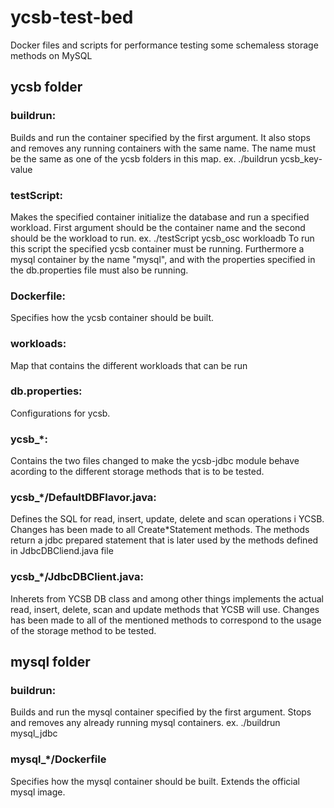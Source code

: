 # ycsb-test-bed
Docker files and scripts for performance testing some schemaless storage methods on MySQL

## ycsb folder

### buildrun:
Builds and run the container specified by the first argument.
It also stops and removes any running containers with the same name.
The name must be the same as one of the ycsb folders in this map.
ex. ./buildrun ycsb_key-value

### testScript:
Makes the specified container initialize the database and run a specified workload.
First argument should be the container name and the second should be the workload to run.
ex. ./testScript ycsb_osc workloadb
To run this script the specified ycsb container must be running.
Furthermore a mysql container by the name "mysql", and with the properties specified in 
the db.properties file must also be running.

### Dockerfile:
Specifies how the ycsb container should be built.

### workloads:
Map that contains the different workloads that can be run

### db.properties:
Configurations for ycsb.

### ycsb_*:
Contains the two files changed to make the ycsb-jdbc module behave acording to 
the different storage methods that is to be tested.

### ycsb_*/DefaultDBFlavor.java:
Defines the SQL for read, insert, update, delete and scan operations i YCSB.
Changes has been made to all Create*Statement methods.
The methods return a jdbc prepared statement that is later used by the methods
defined in JdbcDBCliend.java file

### ycsb_*/JdbcDBClient.java:
Inherets from YCSB DB class and among other things implements the actual
read, insert, delete, scan and update methods that YCSB will use.
Changes has been made to all of the mentioned methods to correspond to
the usage of the storage method to be tested.

## mysql folder

### buildrun:
Builds and run the mysql container specified by the first argument.
Stops and removes any already running mysql containers.
ex. ./buildrun mysql_jdbc

### mysql_*/Dockerfile
Specifies how the mysql container should be built.
Extends the official mysql image.

 
